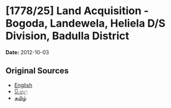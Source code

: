 # [1778/25] Land Acquisition - Bogoda, Landewela, Heliela D/S Division, Badulla District

**Date:** 2012-10-03

## Original Sources

- [English](https://documents.gov.lk/view/extra-gazettes/2012/10/1778-25_E.pdf)
- [සිංහල](https://documents.gov.lk/view/extra-gazettes/2012/10/1778-25_S.pdf)
- [தமிழ்](https://documents.gov.lk/view/extra-gazettes/2012/10/1778-25_T.pdf)
